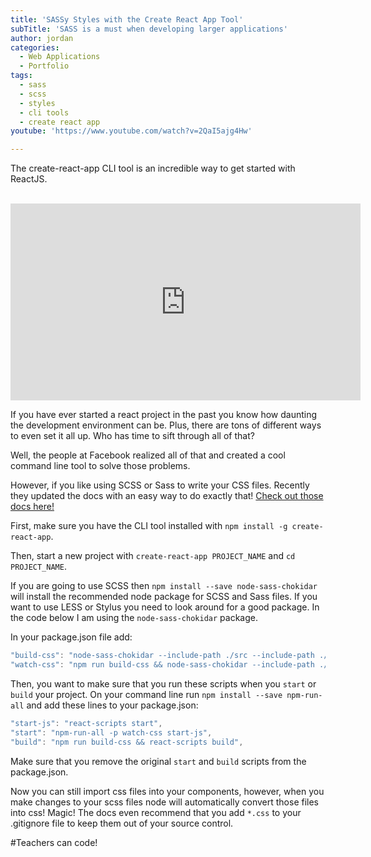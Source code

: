 ```yaml
---
title: 'SASSy Styles with the Create React App Tool'
subTitle: 'SASS is a must when developing larger applications'
author: jordan
categories:
  - Web Applications
  - Portfolio
tags:
  - sass
  - scss
  - styles
  - cli tools
  - create react app
youtube: 'https://www.youtube.com/watch?v=2QaI5ajg4Hw'

---
```


The create-react-app CLI tool is an incredible way to get started with ReactJS.

​<iframe width="560" height="315" src="https://www.youtube.com/embed/2QaI5ajg4Hw" frameborder="0" allow="autoplay; encrypted-media" allowfullscreen></iframe>

If you have ever started a react project in the past you know how daunting the development environment can be. Plus, there are tons of different ways to even set it all up. Who has time to sift through all of that?

Well, the people at Facebook realized all of that and created a cool command line tool to solve those problems.

However, if you like using SCSS or Sass to write your CSS files. Recently they updated the docs with an easy way to do exactly that! [Check out those docs here!](https://github.com/facebookincubator/create-react-app/blob/master/packages/react-scripts/template/README.md#adding-a-css-preprocessor-sass-less-etc)

First, make sure you have the CLI tool installed with `npm install -g create-react-app`.

Then, start a new project with `create-react-app PROJECT_NAME` and `cd PROJECT_NAME`.

If you are going to use SCSS then `npm install --save node-sass-chokidar` will install the recommended node package for SCSS and Sass files. If you want to use LESS or Stylus you need to look around for a good package.
In the code below I am using the `node-sass-chokidar` package.

In your package.json file add:

```javascript
"build-css": "node-sass-chokidar --include-path ./src --include-path ./node_modules src/ -o src/",
"watch-css": "npm run build-css && node-sass-chokidar --include-path ./src --include-path ./node_modules src/ -o src/ --watch --recursive",
```

Then, you want to make sure that you run these scripts when you `start` or `build` your project. On your command line run `npm install --save npm-run-all` and add these lines to your package.json:

```javascript
"start-js": "react-scripts start",
"start": "npm-run-all -p watch-css start-js",
"build": "npm run build-css && react-scripts build",
```

Make sure that you remove the original `start` and `build` scripts from the package.json.

Now you can still import css files into your components, however, when you make changes to your scss files node will automatically convert those files into css! Magic! The docs even recommend that you add `*.css` to your .gitignore file to keep them out of your source control.

#Teachers can code!

